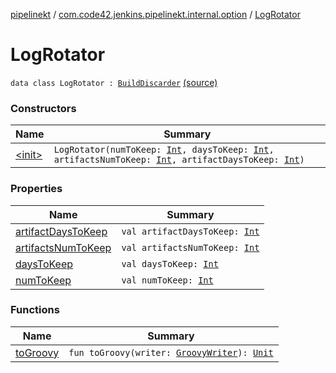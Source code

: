 [pipelinekt](../../index.md) / [com.code42.jenkins.pipelinekt.internal.option](../index.md) / [LogRotator](./index.md)

# LogRotator

`data class LogRotator : `[`BuildDiscarder`](../../com.code42.jenkins.pipelinekt.core.option/-build-discarder.md) [(source)](https://github.com/code42/pipelinekt/tree/master/internal/src/main/kotlin/com/code42/jenkins/pipelinekt/internal/option/LogRotator.kt#L6)

### Constructors

| Name | Summary |
|---|---|
| [&lt;init&gt;](-init-.md) | `LogRotator(numToKeep: `[`Int`](https://kotlinlang.org/api/latest/jvm/stdlib/kotlin/-int/index.html)`, daysToKeep: `[`Int`](https://kotlinlang.org/api/latest/jvm/stdlib/kotlin/-int/index.html)`, artifactsNumToKeep: `[`Int`](https://kotlinlang.org/api/latest/jvm/stdlib/kotlin/-int/index.html)`, artifactDaysToKeep: `[`Int`](https://kotlinlang.org/api/latest/jvm/stdlib/kotlin/-int/index.html)`)` |

### Properties

| Name | Summary |
|---|---|
| [artifactDaysToKeep](artifact-days-to-keep.md) | `val artifactDaysToKeep: `[`Int`](https://kotlinlang.org/api/latest/jvm/stdlib/kotlin/-int/index.html) |
| [artifactsNumToKeep](artifacts-num-to-keep.md) | `val artifactsNumToKeep: `[`Int`](https://kotlinlang.org/api/latest/jvm/stdlib/kotlin/-int/index.html) |
| [daysToKeep](days-to-keep.md) | `val daysToKeep: `[`Int`](https://kotlinlang.org/api/latest/jvm/stdlib/kotlin/-int/index.html) |
| [numToKeep](num-to-keep.md) | `val numToKeep: `[`Int`](https://kotlinlang.org/api/latest/jvm/stdlib/kotlin/-int/index.html) |

### Functions

| Name | Summary |
|---|---|
| [toGroovy](to-groovy.md) | `fun toGroovy(writer: `[`GroovyWriter`](../../com.code42.jenkins.pipelinekt.core.writer/-groovy-writer/index.md)`): `[`Unit`](https://kotlinlang.org/api/latest/jvm/stdlib/kotlin/-unit/index.html) |
